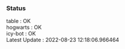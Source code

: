 ### Status


table : OK  
hogwarts : OK  
icy-bot : OK  
Latest Update : 2022-08-23 12:18:06.966464
